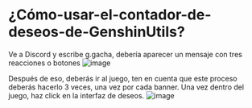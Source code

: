# ¿Cómo-usar-el-contador-de-deseos-de-GenshinUtils?
Ve a Discord y escribe g.gacha, debería aparecer un mensaje con tres reacciones o botones
![image](https://user-images.githubusercontent.com/93326261/141927579-21ffaa04-0841-492d-8f5c-4ce0c1594121.png)

Después de eso, deberás ir al juego, ten en cuenta que este proceso deberás hacerlo 3 veces, una vez por cada banner. Una vez dentro del juego, haz click en la interfaz de deseos.
![image](https://user-images.githubusercontent.com/93326261/141927729-82b2a285-20a6-4a37-9e63-8c2c618b8408.png)
